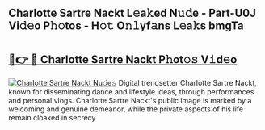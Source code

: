 ## Charlotte Sartre Nackt L𝚎a𝚔ed N𝚞𝚍e - Part-U0J Vi𝚍𝚎o P𝚑𝚘tos - H𝚘𝚝 O𝚗𝚕yf𝚊ns L𝚎a𝚔s bmgTa

# <h2><a href="http://kf6um5.oniu.top/?m=Charlotte+Sartre+Nackt">🔗👉 🔴 Charlotte Sartre Nackt P𝚑ot𝚘𝚜 V𝚒d𝚎o</a></h2>

[![Charlotte Sartre Nackt Nu𝚍e𝚜](https://i.imgur.com/0qMVB7G.gif)](http://kf6um5.oniu.top/?m=Charlotte+Sartre+Nackt)
Digital trendsetter Charlotte Sartre Nackt, known for disseminating dance and lifestyle ideas, through performances and personal vlogs. Charlotte Sartre Nackt's public image is marked by a welcoming and genuine demeanor, while the private aspects of his life remain cloaked in secrecy.  
